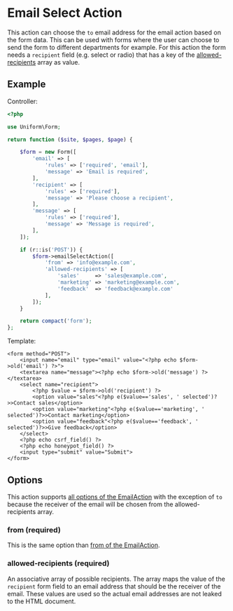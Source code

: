 # Email Select Action

This action can choose the `to` email address for the email action based on the form data. This can be used with forms where the user can choose to send the form to different departments for example. For this action the form needs a `recipient` field (e.g. select or radio) that has a key of the [allowed-recipients](#allowed-recipients-required) array as value.

## Example

Controller:
```php
<?php

use Uniform\Form;

return function ($site, $pages, $page) {

    $form = new Form([
        'email' => [
            'rules' => ['required', 'email'],
            'message' => 'Email is required',
        ],
        'recipient' => [
            'rules' => ['required'],
            'message' => 'Please choose a recipient',
        ],
        'message' => [
            'rules' => ['required'],
            'message' => 'Message is required',
        ],
    ]);

    if (r::is('POST')) {
        $form->emailSelectAction([
            'from' => 'info@example.com',
            'allowed-recipients' => [
                'sales'     => 'sales@example.com',
                'marketing' => 'marketing@example.com',
                'feedback'  => 'feedback@example.com'
            ],
        ]);
    }

    return compact('form');
};
```

Template:
```html+php
<form method="POST">
    <input name="email" type="email" value="<?php echo $form->old('email') ?>">
    <textarea name="message"><?php echo $form->old('message') ?></textarea>
    <select name="recipient">
        <?php $value = $form->old('recipient') ?>
        <option value="sales"<?php e($value=='sales', ' selected')?>>Contact sales</option>
        <option value="marketing"<?php e($value=='marketing', ' selected')?>>Contact marketing</option>
        <option value="feedback"<?php e($value=='feedback', ' selected')?>>Give feedback</option>
    </select>
    <?php echo csrf_field() ?>
    <?php echo honeypot_field() ?>
    <input type="submit" value="Submit">
</form>
```

## Options

This action supports [all options of the EmailAction](email#options) with the exception of `to` because the receiver of the email will be chosen from the allowed-recipients array.

### from (required)

This is the same option than [from of the EmailAction](email#from-required).

### allowed-recipients (required)

An associative array of possible recipients. The array maps the value of the `recipient` form field to an email address that should be the receiver of the email. These values are used so the actual email addresses are not leaked to the HTML document.
